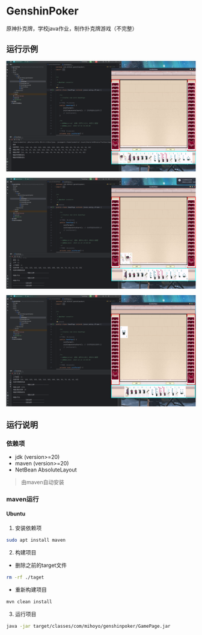 # GenshinPoker

原神扑克牌，学校java作业，制作扑克牌游戏（不完整）

## 运行示例

![开始游戏界面](./pic/gamePage.png)

![玩家出牌](./pic/playerOut.png)

![对手出牌](./pic/playerComOut.png)

## 运行说明

### 依赖项

- jdk (version>=20)
- maven (version>=20)
- NetBean AbsoluteLayout
> 由maven自动安装

### maven运行

#### Ubuntu

1. 安装依赖项

```bash
sudo apt install maven
```

2. 构建项目

- 删除之前的target文件
```bash
rm -rf ./taget
```

- 重新构建项目
```bash
mvn clean install
```

3. 运行项目

```bash
java -jar target/classes/com/mihoyo/genshinpoker/GamePage.jar   
```

